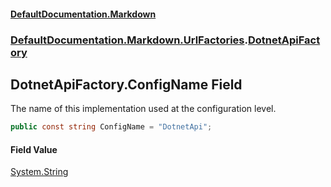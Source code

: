 #### [DefaultDocumentation\.Markdown](../../../../index.md 'index')
### [DefaultDocumentation\.Markdown\.UrlFactories](../../../../index.md#DefaultDocumentation.Markdown.UrlFactories 'DefaultDocumentation\.Markdown\.UrlFactories').[DotnetApiFactory](index.md 'DefaultDocumentation\.Markdown\.UrlFactories\.DotnetApiFactory')

## DotnetApiFactory\.ConfigName Field

The name of this implementation used at the configuration level\.

```csharp
public const string ConfigName = "DotnetApi";
```

#### Field Value
[System\.String](https://learn.microsoft.com/en-us/dotnet/api/system.string 'System\.String')